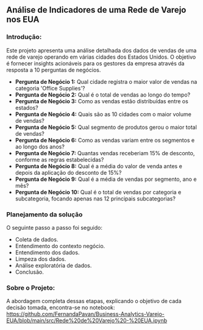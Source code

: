 ## **Análise de Indicadores de uma Rede de Varejo nos EUA**


### **Introdução:**
Este projeto apresenta uma análise detalhada dos dados de vendas de uma rede de varejo operando em várias cidades dos Estados Unidos. O objetivo é fornecer insights acionáveis para os gestores da empresa através da resposta a 10 perguntas de negócios.


- **Pergunta de Negócio 1:**
Qual cidade registra o maior valor de vendas na categoria 'Office Supplies'?
- **Pergunta de Negócio 2:**
Qual é o total de vendas ao longo do tempo?
- **Pergunta de Negócio 3:**
Como as vendas estão distribuídas entre os estados?
- **Pergunta de Negócio 4:**
Quais são as 10 cidades com o maior volume de vendas?
- **Pergunta de Negócio 5:**
Qual segmento de produtos gerou o maior total de vendas?
- **Pergunta de Negócio 6:**
Como as vendas variam entre os segmentos e ao longo dos anos?
- **Pergunta de Negócio 7:**
Quantas vendas receberiam 15% de desconto, conforme as regras estabelecidas?
- **Pergunta de Negócio 8:**
Qual é a média do valor de venda antes e depois da aplicação do desconto de 15%?
- **Pergunta de Negócio 9:**
Qual é a média de vendas por segmento, ano e mês?
- **Pergunta de Negócio 10:**
Qual é o total de vendas por categoria e subcategoria, focando apenas nas 12 principais subcategorias?


### **Planejamento da solução**
O seguinte passo a passo foi seguido:

- Coleta de dados.
- Entendimento do contexto negócio.
- Entendimento dos dados.
- Limpeza dos dados.
- Análise exploratória de dados.
- Conclusão.
 
### **Sobre o Projeto:**

A abordagem completa dessas etapas, explicando o objetivo de cada decisão tomada, encontra-se no notebook:
https://github.com/FernandaPavan/Business-Analytics-Varejo-EUA/blob/main/src/Rede%20de%20Varejo%20-%20EUA.ipynb
